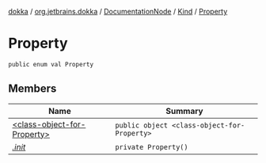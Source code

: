 [dokka](../../../../index.md) / [org.jetbrains.dokka](../../../index.md) / [DocumentationNode](../../index.md) / [Kind](../index.md) / [Property](index.md)

# Property

```
public enum val Property
```
## Members
| Name | Summary |
|------|---------|
|[&lt;class-object-for-Property&gt;](_class-object-for-Property_/index.md)|`public object <class-object-for-Property>`<br>|
|[*.init*](_init_.md)|`private Property()`<br>|
